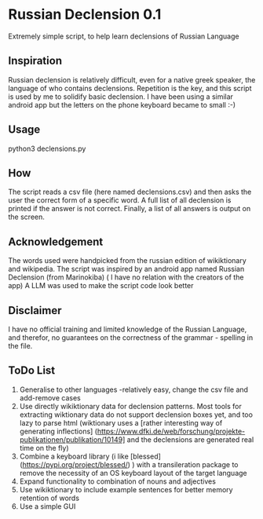 # Russian Declension 0.1
Extremely simple script, to help learn declensions of Russian Language

## Inspiration
Russian declension is relatively difficult, even for a native greek speaker, the language of who contains declensions.  Repetition is the key, and this script is used by me  to solidify basic declension. I have been using a similar android app but the letters on the phone keyboard became to small :-)

## Usage
python3 declensions.py

## How
The script reads a csv file (here named declensions.csv) and then asks the user the correct form of a specific word.
A full list of all declension is printed if the answer is not correct.
Finally, a list of all answers is output on the screen.

## Acknowledgement
The words used were handpicked from the russian edition of wikiktionary and wikipedia.
The script was inspired by an android app named Russian Declension (from Marinokiba) 
( I have no relation with the creators of the app)
A LLM was used to make the script code look better

## Disclaimer
I have no official training and limited knowledge of the Russian Language, and therefor, no guarantees on the correctness of the
grammar - spelling in the file.

## ToDo  List
1. Generalise to other languages -relatively easy, change the csv file and add-remove cases
2. Use directly wikiktionary data for declension patterns. Most tools for extracting wiktionary data do not support declension boxes yet, and too lazy to parse html (wiktionary uses a [rather interesting way of generating inflections] (https://www.dfki.de/web/forschung/projekte-publikationen/publikation/10149] and the declensions are generated real time on the fly)
3. Combine a keyboard library (i like [blessed] (https://pypi.org/project/blessed/) ) with a transileration package to remove the necessity of an OS keyboard layout of the target language
4. Expand functionality to combination of nouns and adjectives
5. Use wikiktionary to include example sentences for better memory retention of words
6. Use a simple GUI
   
